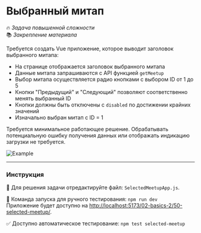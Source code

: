 # Выбранный митап

🔥 _Задача повышенной сложности_\
📚 _Закрепление материала_

<!--start_statement-->

Требуется создать Vue приложение, которое выводит заголовок выбранного митапа:
- На странице отображается заголовок выбранного митапа
- Данные митапа запрашиваются с API функцией `getMeetup`
- Выбор митапа осуществляется радио кнопками с выбором ID от 1 до 5
- Кнопки "Предыдущий" и "Следующий" позволяют соответственно менять выбранный ID
- Кнопки должны быть отключены с `disabled` по достижении крайних значений
- Изначально выбран митап с ID = 1

Требуется минимальное работающее решение. Обрабатывать потенциальную ошибку получения данных или отображать индикацию загрузки не требуется.

<img src="https://i.imgur.com/jSdsjq9.gif" alt="Example">

<!--end_statement-->

---

### Инструкция

📝 Для решения задачи отредактируйте файл: `SelectedMeetupApp.js`.

🚀 Команда запуска для ручного тестирования: `npm run dev`\
Приложение будет доступно на [http://localhost:5173/02-basics-2/50-selected-meetup/](http://localhost:5173/02-basics-2/50-selected-meetup/).

✅ Доступно автоматическое тестирование: `npm test selected-meetup`
